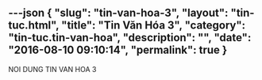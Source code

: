 ---json
{
    "slug": "tin-van-hoa-3",
    "layout": "tin-tuc.html",
    "title": "Tin Văn Hóa 3",
    "category": "tin-tuc.tin-van-hoa",
    "description": "",
    "date": "2016-08-10 09:10:14",
    "permalink": true
}
---
NOI DUNG TIN VAN HOA 3